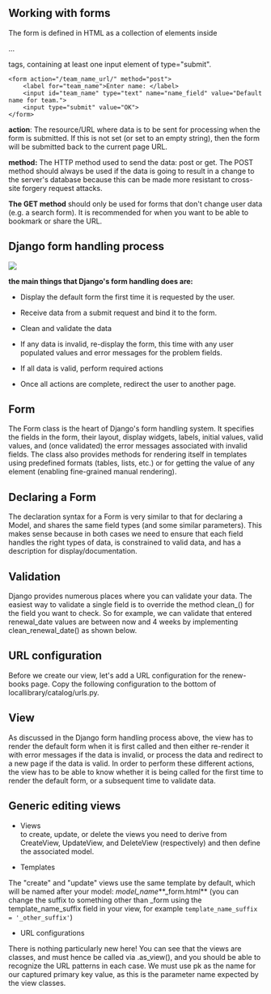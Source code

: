 ## Working with forms

The form is defined in HTML as a collection of elements inside <form>...</form> tags, containing at least one input element of type="submit".

```
<form action="/team_name_url/" method="post">
    <label for="team_name">Enter name: </label>
    <input id="team_name" type="text" name="name_field" value="Default name for team.">
    <input type="submit" value="OK">
</form>
```

**action**: The resource/URL where data is to be sent for processing when the form is submitted. If this is not set (or set to an empty string), then the form will be submitted back to the current page URL.

**method:** The HTTP method used to send the data: post or get.
The POST method should always be used if the data is going to result in a change to the server's database because this can be made more resistant to cross-site forgery request attacks.

**The GET method** should only be used for forms that don't change user data (e.g. a search form). It is recommended for when you want to be able to bookmark or share the URL.



## Django form handling process



![](https://developer.mozilla.org/en-US/docs/Learn/Server-side/Django/Forms/form_handling_-_standard.png)


**the main things that Django's form handling does are:**


+ Display the default form the first time it is requested by the user.

+ Receive data from a submit request and bind it to the form.

+ Clean and validate the data


+ If any data is invalid, re-display the form, this time with any user populated values and error messages for the problem fields.

+ If all data is valid, perform required actions

+ Once all actions are complete, redirect the user to another page.



## Form
The Form class is the heart of Django's form handling system. It specifies the fields in the form, their layout, display widgets, labels, initial values, valid values, and (once validated) the error messages associated with invalid fields. The class also provides methods for rendering itself in templates using predefined formats (tables, lists, etc.) or for getting the value of any element (enabling fine-grained manual rendering).


## Declaring a Form
The declaration syntax for a Form is very similar to that for declaring a Model, and shares the same field types (and some similar parameters). This makes sense because in both cases we need to ensure that each field handles the right types of data, is constrained to valid data, and has a description for display/documentation.

## Validation
Django provides numerous places where you can validate your data. The easiest way to validate a single field is to override the method clean_<fieldname>() for the field you want to check. So for example, we can validate that entered renewal_date values are between now and 4 weeks by implementing clean_renewal_date() as shown below.


## URL configuration
Before we create our view, let's add a URL configuration for the renew-books page. Copy the following configuration to the bottom of locallibrary/catalog/urls.py.


## View
As discussed in the Django form handling process above, the view has to render the default form when it is first called and then either re-render it with error messages if the data is invalid, or process the data and redirect to a new page if the data is valid. In order to perform these different actions, the view has to be able to know whether it is being called for the first time to render the default form, or a subsequent time to validate data.



## Generic editing views



+ Views  
to create, update, or delete the views you need to derive from CreateView, UpdateView, and DeleteView (respectively) and then define the associated model.

+ Templates

The "create" and "update" views use the same template by default, which will be named after your model: *model_name***_form.html** (you can change the suffix to something other than _form using the template_name_suffix field in your view, for example `template_name_suffix = '_other_suffix'`)


+ URL configurations


There is nothing particularly new here! You can see that the views are classes, and must hence be called via .as_view(), and you should be able to recognize the URL patterns in each case. We must use pk as the name for our captured primary key value, as this is the parameter name expected by the view classes.
